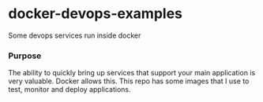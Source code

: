 # docker-devops-examples
Some devops services run inside docker
### Purpose
The ability to quickly bring up services that support your main application is very valuable. Docker allows this.
This repo has some images that I use to test, monitor and deploy applications.

